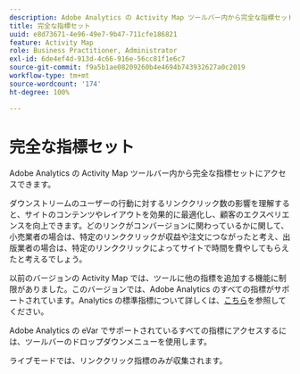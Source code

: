 ```yaml
---
description: Adobe Analytics の Activity Map ツールバー内から完全な指標セットにアクセスできます。
title: 完全な指標セット
uuid: e8d73671-4e96-49e7-9b47-711cfe186821
feature: Activity Map
role: Business Practitioner, Administrator
exl-id: 6de4ef4d-913d-4c66-916e-56cc81f1e6c7
source-git-commit: f9a5b1ae08209260b4e4694b743932627a0c2019
workflow-type: tm+mt
source-wordcount: '174'
ht-degree: 100%

---
```


# 完全な指標セット

Adobe Analytics の Activity Map ツールバー内から完全な指標セットにアクセスできます。

ダウンストリームのユーザーの行動に対するリンククリック数の影響を理解すると、サイトのコンテンツやレイアウトを効果的に最適化し、顧客のエクスペリエンスを向上できます。どのリンクがコンバージョンに関わっているかに関して、小売業者の場合は、特定のリンククリックが収益や注文につながったと考え、出版業者の場合は、特定のリンククリックによってサイトで時間を費やしてもらえたと考えるでしょう。

以前のバージョンの Activity Map では、ツールに他の指標を追加する機能に制限がありました。このバージョンでは、Adobe Analytics のすべての指標がサポートされています。Analytics の標準指標について詳しくは、[こちら](/help/components/metrics/overview.md)を参照してください。

Adobe Analytics の eVar でサポートされているすべての指標にアクセスするには、ツールバーのドロップダウンメニューを使用します。

ライブモードでは、リンククリック指標のみが収集されます。

